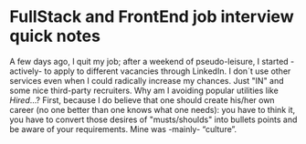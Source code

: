 # FullStack and FrontEnd job interview quick notes
A few days ago, I quit my job; after a weekend of pseudo-leisure, I started -actively- to apply to different vacancies through LinkedIn. I don´t use other services even when I could radically increase my chances. Just "IN" and some nice third-party recruiters. Why am I avoiding popular utilities like *Hired*...?
First, because I do believe that one should create his/her own career (no one better than one knows what one needs): you have to think it, you have to convert those desires of "musts/shoulds" into bullets points and be aware of your requirements. Mine was -mainly- “culture”. 
